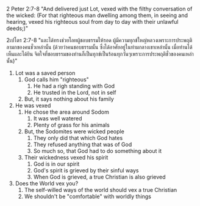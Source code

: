 2 Peter 2:7-8 "And delivered just Lot, vexed with the filthy conversation of the wicked: (For that righteous man dwelling among them, in seeing and hearing, vexed his righteous soul from day to day with their unlawful deeds;)"

2เปโตร 2:7-8 "และได้ทรงช่วยโลทผู้ชอบธรรมให้รอด ผู้มีความทุกข์ใหญ่หลวงเพราะการประพฤติลามกของคนชั่วเหล่านั้น (ด้วยว่าคนชอบธรรมนั้น ซึ่งได้อาศัยอยู่ในท่ามกลางเขาเหล่านั้น เมื่อท่านได้เห็นและได้ยิน จิตใจที่ชอบธรรมของท่านก็เป็นทุกข์เป็นร้อนทุกวันๆเพราะการประพฤติชั่วของคนเหล่านั้น)"

1. Lot was a saved person
    1. God calls him "righteous"
        1. He had a righ standing with God
        2. He trusted in the Lord, not in self
    2. But, it says nothing about his family
2. He was vexed
    1. He chose the area around Sodom
        1. It was well watered
        2. Plenty of grass for his animals
    2. But, the Sodomites were wicked people
        1. They only did that which God hates
        2. They refused anything that was of God
        3. So much so, that God had to do something about it
    3. Their wickedness vexed his spirit
        1. God is in our spirit
        2. God's spirit is grieved by their sinful ways
        3. When God is grieved, a true Christian is also grieved
3. Does the World vex you?
    1. The self-willed ways of the world should vex a true Christian
    2. We shouldn't be "comfortable" with worldly things